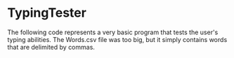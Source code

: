 # TypingTester

The following code represents a very basic program that tests the user's typing abilities.  The Words.csv file was too big, but it simply contains words that are delimited by commas.
